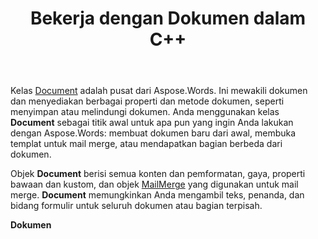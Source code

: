 ﻿---
title: Bekerja dengan Dokumen dalam C++
second_title: Aspose.Words untuk C++
articleTitle: Bekerja dengan Dokumen
linktitle: Bekerja dengan Dokumen
type: docs
description: "Kelas `Document` menyediakan berbagai properti dan metode dokumen menggunakan C++. Anda menggunakan kelas `Document` sebagai titik awal untuk apa pun yang ingin Anda lakukan Aspose.Words untuk C++. Objek `Document` dapat disimpan ke file atau aliran dan juga dikirim ke browser."
weight: 40
url: /id/cpp/working-with-document/
---

Kelas [Document](https://reference.aspose.com/words/cpp/aspose.words/document/) adalah pusat dari Aspose.Words. Ini mewakili dokumen dan menyediakan berbagai properti dan metode dokumen, seperti menyimpan atau melindungi dokumen. Anda menggunakan kelas **Document** sebagai titik awal untuk apa pun yang ingin Anda lakukan dengan Aspose.Words: membuat dokumen baru dari awal, membuka templat untuk mail merge, atau mendapatkan bagian berbeda dari dokumen.

Objek **Document** berisi semua konten dan pemformatan, gaya, properti bawaan dan kustom, dan objek [MailMerge](https://reference.aspose.com/words/cpp/aspose.words.mailmerging/mailmerge/) yang digunakan untuk mail merge. **Document** memungkinkan Anda mengambil teks, penanda, dan bidang formulir untuk seluruh dokumen atau bagian terpisah.

**Dokumen**
